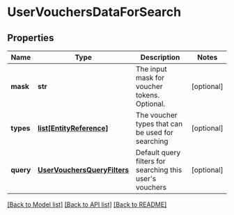# UserVouchersDataForSearch

## Properties
Name | Type | Description | Notes
------------ | ------------- | ------------- | -------------
**mask** | **str** | The input mask for voucher tokens. Optional. | [optional] 
**types** | [**list[EntityReference]**](EntityReference.md) | The voucher types that can be used for searching | [optional] 
**query** | [**UserVouchersQueryFilters**](UserVouchersQueryFilters.md) | Default query filters for searching this user&#39;s vouchers  | [optional] 

[[Back to Model list]](../README.md#documentation-for-models) [[Back to API list]](../README.md#documentation-for-api-endpoints) [[Back to README]](../README.md)


